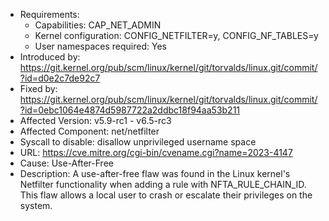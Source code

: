 - Requirements:
    - Capabilities: CAP_NET_ADMIN
    - Kernel configuration: CONFIG_NETFILTER=y, CONFIG_NF_TABLES=y
    - User namespaces required: Yes
- Introduced by: https://git.kernel.org/pub/scm/linux/kernel/git/torvalds/linux.git/commit/?id=d0e2c7de92c7
- Fixed by: https://git.kernel.org/pub/scm/linux/kernel/git/torvalds/linux.git/commit/?id=0ebc1064e4874d5987722a2ddbc18f94aa53b211
- Affected Version: v5.9-rc1 - v6.5-rc3
- Affected Component: net/netfilter
- Syscall to disable: disallow unprivileged username space
- URL: https://cve.mitre.org/cgi-bin/cvename.cgi?name=2023-4147
- Cause: Use-After-Free
- Description: A use-after-free flaw was found in the Linux kernel's Netfilter functionality when adding a rule with NFTA_RULE_CHAIN_ID. This flaw allows a local user to crash or escalate their privileges on the system.
